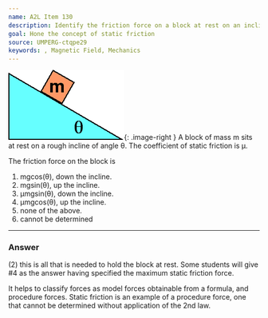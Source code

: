 ```yaml
---
name: A2L Item 130
description: Identify the friction force on a block at rest on an incline.
goal: Hone the concept of static friction
source: UMPERG-ctqpe29
keywords: , Magnetic Field, Mechanics
---
```


![Item130_fig1.gif](../images/Item130_fig1.gif){: .image-right } A block of mass m sits at rest on a
rough incline of angle &theta;.  The coefficient of static friction is
&mu;.

The friction force on the block is

1. mgcos(&theta;), down the incline.
2. mgsin(&theta;), up the incline.
3. &mu;mgsin(&theta;), down the incline.
4. &mu;mgcos(&theta;), up the incline.
5. none of the above.
6. cannot be determined


<hr/>

### Answer 

(2) this is all that is needed to hold the block at rest. Some
students will give #4 as the answer having specified the maximum static
friction force.

It helps to classify forces as model forces obtainable from a formula,
and procedure forces. Static friction is an example of a procedure
force, one that cannot be determined without application of the 2nd law.
